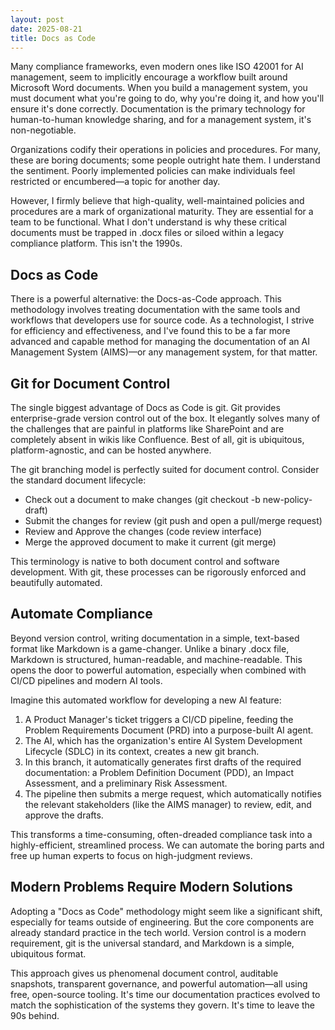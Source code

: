 ```yaml
---
layout: post
date: 2025-08-21
title: Docs as Code
---
```


Many compliance frameworks, even modern ones like ISO 42001 for AI management, seem to implicitly encourage a workflow built around Microsoft Word documents. When you build a management system, you must document what you're going to do, why you're doing it, and how you'll ensure it's done correctly. Documentation is the primary technology for human-to-human knowledge sharing, and for a management system, it's non-negotiable.

Organizations codify their operations in policies and procedures. For many, these are boring documents; some people outright hate them. I understand the sentiment. Poorly implemented policies can make individuals feel restricted or encumbered—a topic for another day.

However, I firmly believe that high-quality, well-maintained policies and procedures are a mark of organizational maturity. They are essential for a team to be functional. What I don't understand is why these critical documents must be trapped in .docx files or siloed within a legacy compliance platform. This isn't the 1990s.

## Docs as Code

There is a powerful alternative: the Docs-as-Code approach. This methodology involves treating documentation with the same tools and workflows that developers use for source code. As a technologist, I strive for efficiency and effectiveness, and I've found this to be a far more advanced and capable method for managing the documentation of an AI Management System (AIMS)—or any management system, for that matter.

## Git for Document Control

The single biggest advantage of Docs as Code is git. Git provides enterprise-grade version control out of the box. It elegantly solves many of the challenges that are painful in platforms like SharePoint and are completely absent in wikis like Confluence. Best of all, git is ubiquitous, platform-agnostic, and can be hosted anywhere.

The git branching model is perfectly suited for document control. Consider the standard document lifecycle:

- Check out a document to make changes (git checkout -b new-policy-draft)
- Submit the changes for review (git push and open a pull/merge request)
- Review and Approve the changes (code review interface)
- Merge the approved document to make it current (git merge)

This terminology is native to both document control and software development. With git, these processes can be rigorously enforced and beautifully automated.

## Automate Compliance

Beyond version control, writing documentation in a simple, text-based format like Markdown is a game-changer. Unlike a binary .docx file, Markdown is structured, human-readable, and machine-readable. This opens the door to powerful automation, especially when combined with CI/CD pipelines and modern AI tools.

Imagine this automated workflow for developing a new AI feature:

1. A Product Manager's ticket triggers a CI/CD pipeline, feeding the Problem Requirements Document (PRD) into a purpose-built AI agent.
2. The AI, which has the organization's entire AI System Development Lifecycle (SDLC) in its context, creates a new git branch.
3. In this branch, it automatically generates first drafts of the required documentation: a Problem Definition Document (PDD), an Impact Assessment, and a preliminary Risk Assessment.
4. The pipeline then submits a merge request, which automatically notifies the relevant stakeholders (like the AIMS manager) to review, edit, and approve the drafts.

This transforms a time-consuming, often-dreaded compliance task into a highly-efficient, streamlined process. We can automate the boring parts and free up human experts to focus on high-judgment reviews.

## Modern Problems Require Modern Solutions

Adopting a "Docs as Code" methodology might seem like a significant shift, especially for teams outside of engineering. But the core components are already standard practice in the tech world. Version control is a modern requirement, git is the universal standard, and Markdown is a simple, ubiquitous format.

This approach gives us phenomenal document control, auditable snapshots, transparent governance, and powerful automation—all using free, open-source tooling. It's time our documentation practices evolved to match the sophistication of the systems they govern. It's time to leave the 90s behind.